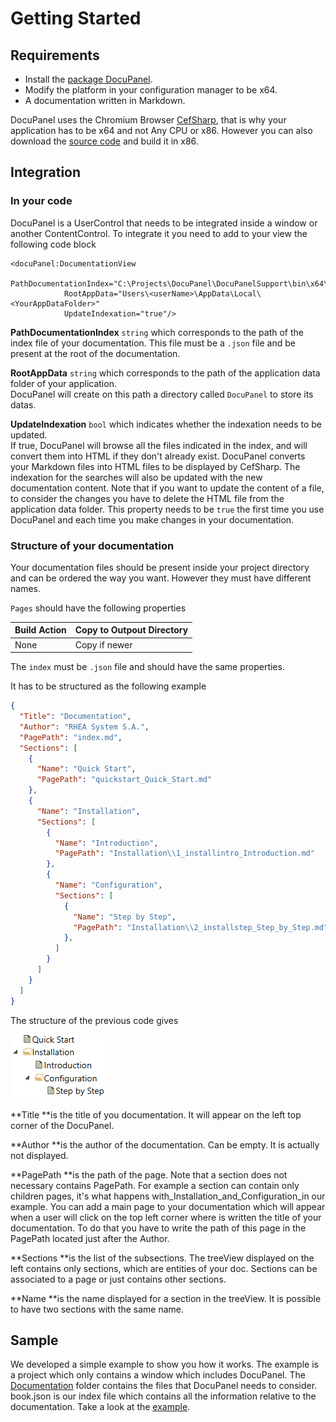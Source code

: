 # Getting Started

## Requirements

* Install the [package DocuPanel](https://www.nuget.org/packages/DocuPanel/).
* Modify the platform in your configuration manager to be x64.
* A documentation written in Markdown.

DocuPanel uses the Chromium Browser [CefSharp](https://cefsharp.github.io/), that is why your application has to be x64 and not Any CPU or x86. However you can also download the [source code](https://github.com/RHEAGROUP/docupanel) and build it in x86.

## Integration

### In your code

DocuPanel is a UserControl that needs to be integrated inside a window or another ContentControl. To integrate it you need to add to your view the following code block

```xaml
<docuPanel:DocumentationView
            PathDocumentationIndex="C:\Projects\DocuPanel\DocuPanelSupport\bin\x64\Debug\Documentation\book.json"
            RootAppData="Users\<userName>\AppData\Local\<YourAppDataFolder>"
            UpdateIndexation="true"/>
```

**PathDocumentationIndex** `string` which corresponds to the path of the index file of your documentation. This file must be a `.json` file and be present at the root of the documentation.

**RootAppData** `string` which corresponds to the path of the application data folder of your application.  
DocuPanel will create on this path a directory called `DocuPanel` to store its datas.  

**UpdateIndexation** `bool` which indicates whether the indexation needs to be updated.  
If true, DocuPanel will browse all the files indicated in the index, and will convert them into HTML if they don't already exist. DocuPanel converts your Markdown files into HTML files to be displayed by CefSharp. The indexation for the searches will also be updated with the new documentation content. Note that if you want to update the content of a file, to consider the changes you have to delete the HTML file from the application data folder. This property needs to be `true` the first time you use DocuPanel and each time you make changes in your documentation.

### Structure of your documentation ###
Your documentation files should be present inside your project directory and can be ordered the way you want. However they must have different names.

`Pages` should have the following properties  

| Build Action | Copy to Outpout Directory |
|:-------------|:--------------------------|
| None         | Copy if newer             |

The `index` must be `.json` file and should have the same properties.

It has to be structured as the following example
```json
{  
  "Title": "Documentation",
  "Author": "RHEA System S.A.",
  "PagePath": "index.md",
  "Sections": [
    {
      "Name": "Quick Start",
      "PagePath": "quickstart_Quick_Start.md"
    },
    {
      "Name": "Installation",
      "Sections": [
        {
          "Name": "Introduction",
          "PagePath": "Installation\\1_installintro_Introduction.md"
        },
        {
          "Name": "Configuration",
          "Sections": [
            {
              "Name": "Step by Step",
              "PagePath": "Installation\\2_installstep_Step_by_Step.md"
            },
          ]
        }
      ]
    }
  ]
}
```

The structure of the previous code gives

![](/assets/hierarchy.PNG "Image")

**Title **is the title of you documentation. It will appear on the left top corner of the DocuPanel.

**Author **is the author of the documentation. Can be empty. It is actually not displayed.

**PagePath **is the path of the page. Note that a section does not necessary contains PagePath. For example a section can contain only children pages, it's what happens with\_Installation\_and\_Configuration\_in our example. You can add a main page to your documentation which will appear when a user will click on the top left corner where is written the title of your documentation. To do that you have to write the path of this page in the PagePath located just after the Author.

**Sections **is the list of the subsections. The treeView displayed on the left contains only sections, which are entities of your doc. Sections can be associated to a page or just contains other sections.

**Name **is the name displayed for a section in the treeView. It is possible to have two sections with the same name.

## Sample

We developed a simple example to show you how it works. The example is a project which only contains a window which includes DocuPanel. The [Documentation](https://github.com/RHEAGROUP/docupanel/tree/master/DocuPanelSupport/Documentation) folder contains the files that DocuPanel needs to consider. book.json is our index file which contains all the information relative to the documentation. Take a look at the [example](https://github.com/RHEAGROUP/docupanel/tree/master/DocuPanelSupport).

